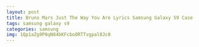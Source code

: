 ```yaml
---
layout: post
title: Bruno Mars Just The Way You Are Lyrics Samsung Galaxy S9 Case
tags: samsung galaxy s9
categories: samsung
img: 1Qp1aZg9P0qN84bKFcboORTTvgpal8Jc0
---
```

